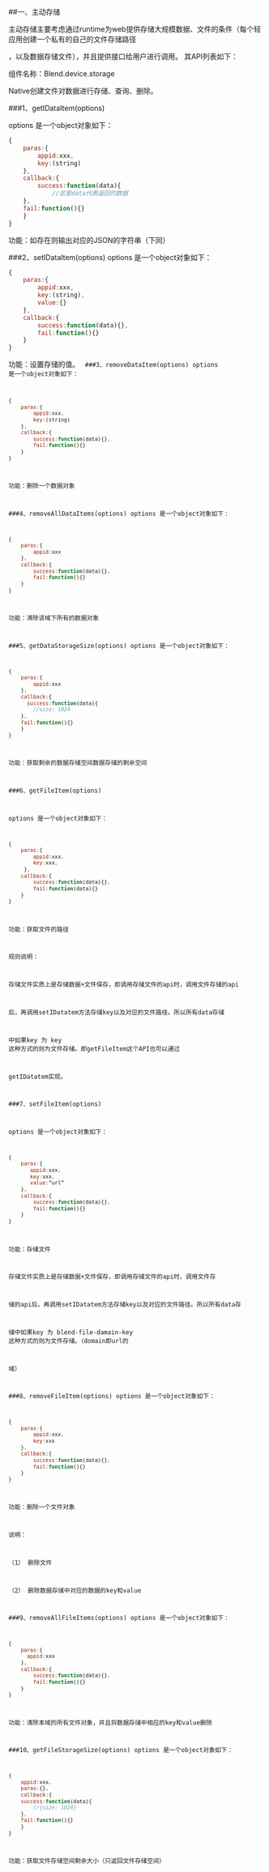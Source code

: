 ##一、主动存储

主动存储主要考虑通过runtime为web提供存储大规模数据、文件的条件（每个轻应用创建一个私有的自己的文件存储路径

，以及数据存储文件），并且提供接口给用户进行调用。 其API列表如下：

组件名称：Blend.device.storage 

Native创建文件对数据进行存储、查询、删除。

###1、getIDataItem(options)

options 是一个object对象如下：
```javascript
{
	paras:{
		appid:xxx,
		key:(string)
	},
	callback:{
		success:function(data){
			//这里data代表返回的数据
	},
	fail:function(){}
	}
}
```
功能：如存在则输出对应的JSON的字符串（下同）

###2、setIDataItem(options)
options 是一个object对象如下：
```javascript
{
	paras:{
		appid:xxx,
		key:(string),
		value:{}
	},
	callback:{
		success:function(data){},
		fail:function(){}
	}
}
```
功能：设置存储的值。
<code>
###3、removeDataItem(options)
options 是一个object对象如下：
```javascript
{
	paras:{
		appid:xxx,
		key:(string)
	},
	callback:{
		success:function(data){},
		fail:function(){}
	}
}
```
功能：删除一个数据对象

###4、removeAllDataItems(options)
options 是一个object对象如下：
```javascript
{
	paras:{
		appid:xxx
	},
	callback:{
		success:function(data){},
		fail:function(){}
	}
}
```
功能：清除该域下所有的数据对象

###5、getDataStorageSize(options)
options 是一个object对象如下：
```javascript
{
	paras:{
		appid:xxx
	},
	callback:{
	  success:function(data){
		//size: 1024 
	},
	fail:function(){}
	}
}
```
功能：获取剩余的数据存储空间数据存储的剩余空间

###6、getFileItem(options)

options 是一个object对象如下：
```javascript
{
	paras:{
		appid:xxx,
		key:xxx,
	 },
	callback:{
		success:function(data){},
		fail:function(data){}
	}
}
```
功能：获取文件的路径

规则说明：

存储文件实质上是存储数据+文件保存，即调用存储文件的api时，调用文件存储的api

后，再调用setIDatatem方法存储key以及对应的文件路径。所以所有data存储

中如果key 为 key  这种方式的则为文件存储。即getFileItem这个API也可以通过

getIDatatem实现。


###7、setFileItem(options)

options 是一个object对象如下：
```javascript
{
	paras:{
	   appid:xxx,
	   key:xxx,
	   value:”url”
	},
	callback:{
		success:function(data){},
		fail:function(){}
	}
}
```
功能：存储文件

存储文件实质上是存储数据+文件保存，即调用存储文件的api时，调用文件存

储的api后，再调用setIDatatem方法存储key以及对应的文件路径。所以所有data存

储中如果key 为  blend-file-damain-key  这种方式的则为文件存储。（domain即url的

域）

###8、removeFileItem(options)
options 是一个object对象如下：
```javascript
{
	paras:{
		appid:xxx,
		key:xxx
	},
	callback:{
		success:function(data){},
		fail:function(){}
	}
}
```
功能：删除一个文件对象

说明：

（1）	删除文件

（2）	删除数据存储中对应的数据的key和value

###9、removeAllFileItems(options)
options 是一个object对象如下：
```javascript
{
	paras:{
	  appid:xxx
	},
	callback:{
		success:function(data){},
		fail:function(){}
	}
}
```
功能：清除本域的所有文件对象，并且将数据存储中相应的key和value删除

###10、getFileStorageSize(options)
options 是一个object对象如下：
```javascript
{
	appid:xxx,
	paras:{},
	callback:{
	success:function(data){
		//{size: 1024} 
	},
	fail:function(){}
	}
}
```
功能：获取文件存储空间剩余大小（只返回文件存储空间）
